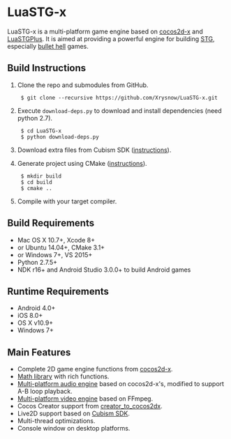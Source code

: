 # LuaSTG-x

LuaSTG-x is a multi-platform game engine based on [cocos2d-x](https://github.com/cocos2d/cocos2d-x) and [LuaSTGPlus](https://github.com/9chu/LuaSTGPlus). It is aimed at providing a powerful engine for building [STG](https://en.wikipedia.org/wiki/Shoot_%27em_up), especially [bullet hell](https://en.wikipedia.org/wiki/Shoot_%27em_up#Bullet_hell) games.

## Build Instructions

1. Clone the repo and submodules from GitHub.

        $ git clone --recursive https://github.com/Xrysnow/LuaSTG-x.git

2. Execute `download-deps.py` to download and install dependencies (need python 2.7).

        $ cd LuaSTG-x
        $ python download-deps.py

3. Download extra files from Cubism SDK ([instructions](https://github.com/Xrysnow/lstgx_external)).
4. Generate project using CMake ([instructions](https://github.com/cocos2d/cocos2d-x/blob/v3/cmake/README.md)).

        $ mkdir build
        $ cd build
        $ cmake ..

5. Compile with your target compiler.

## Build Requirements

- Mac OS X 10.7+, Xcode 8+
- or Ubuntu 14.04+, CMake 3.1+
- or Windows 7+, VS 2015+
- Python 2.7.5+
- NDK r16+ and Android Studio 3.0.0+ to build Android games

## Runtime Requirements

- Android 4.0+
- iOS 8.0+
- OS X v10.9+
- Windows 7+

## Main Features

- Complete 2D game engine functions from [cocos2d-x](https://github.com/cocos2d/cocos2d-x).
- [Math library](https://github.com/Xrysnow/lstgx_Math) with rich functions.
- [Multi-platform audio engine](https://github.com/Xrysnow/lstgx_Audio) based on cocos2d-x's, modified to support A-B loop playback.
- [Multi-platform video engine](https://github.com/Xrysnow/lstgx_Video) based on FFmpeg.
- Cocos Creator support from [creator_to_cocos2dx](https://github.com/cocos2d/creator_to_cocos2dx).
- Live2D support based on [Cubism SDK](https://live2d.github.io/).
- Multi-thread optimizations.
- Console window on desktop platforms.
